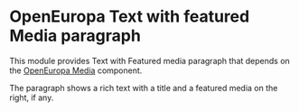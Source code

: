 OpenEuropa Text with featured Media paragraph
=============================================

This module provides Text with Featured media paragraph that depends on the
[OpenEuropa Media](https://github.com/openeuropa/oe_media) component.

The paragraph shows a rich text with a title and a featured media on the right, if any.
